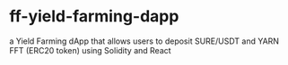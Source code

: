 # ff-yield-farming-dapp
 a Yield Farming dApp that allows users to deposit SURE/USDT and YARN FFT (ERC20 token) using Solidity and React
